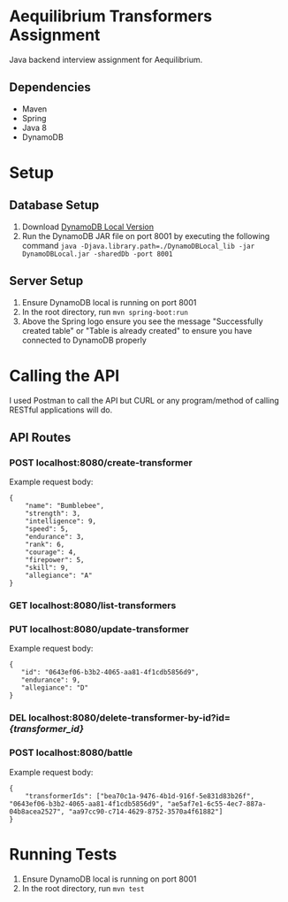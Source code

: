 # Aequilibrium Transformers Assignment
Java backend interview assignment for Aequilibrium.

## Dependencies
* Maven
* Spring
* Java 8
* DynamoDB

# Setup
## Database Setup
1. Download [DynamoDB Local Version](https://docs.aws.amazon.com/amazondynamodb/latest/developerguide/DynamoDBLocal.DownloadingAndRunning.html)
2. Run the DynamoDB JAR file on port 8001 by executing the following command
```java -Djava.library.path=./DynamoDBLocal_lib -jar DynamoDBLocal.jar -sharedDb -port 8001```

## Server Setup
1. Ensure DynamoDB local is running on port 8001
2. In the root directory, run `mvn spring-boot:run`
3. Above the Spring logo ensure you see the message "Successfully created table" or "Table is already created" to ensure you have connected to DynamoDB properly

# Calling the API
I used Postman to call the API but CURL or any program/method of calling RESTful applications will do.

## API Routes
### POST localhost:8080/create-transformer
Example request body:
```
{
	"name": "Bumblebee",
	"strength": 3,
	"intelligence": 9,
	"speed": 5,
	"endurance": 3,
	"rank": 6,
	"courage": 4,
	"firepower": 5,
	"skill": 9,
	"allegiance": "A"
}
```
### GET localhost:8080/list-transformers
### PUT localhost:8080/update-transformer
Example request body:
```
{
   "id": "0643ef06-b3b2-4065-aa81-4f1cdb5856d9",
   "endurance": 9,
   "allegiance": "D"
}
```
### DEL localhost:8080/delete-transformer-by-id?id=*{transformer_id}*
### POST localhost:8080/battle
Example request body:
```
{
    "transformerIds": ["bea70c1a-9476-4b1d-916f-5e831d83b26f", "0643ef06-b3b2-4065-aa81-4f1cdb5856d9", "ae5af7e1-6c55-4ec7-887a-04b8acea2527", "aa97cc90-c714-4629-8752-3570a4f61882"]
}
```

# Running Tests
1. Ensure DynamoDB local is running on port 8001
2. In the root directory, run `mvn test`